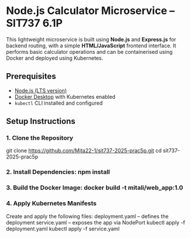 # Node.js Calculator Microservice – SIT737 6.1P

This lightweight microservice is built using **Node.js** and **Express.js** for backend routing, with a simple **HTML/JavaScript** frontend interface. It performs basic calculator operations and can be containerised using Docker and deployed using Kubernetes.

## Prerequisites

- [Node.js (LTS version)](https://nodejs.org/)
- [Docker Desktop](https://www.docker.com/products/docker-desktop) with Kubernetes enabled
- `kubectl` CLI installed and configured

## Setup Instructions

### 1. Clone the Repository
git clone https://github.com/Mita22-1/sit737-2025-prac5p.git
cd sit737-2025-prac5p

### 2. Install Dependencies: npm install

### 3. Build the Docker Image: docker build -t mitali/web_app:1.0 

### 4. Apply Kubernetes Manifests

Create and apply the following files:
deployment.yaml – defines the deployment
service.yaml – exposes the app via NodePort
kubectl apply -f deployment.yaml
kubectl apply -f service.yaml
